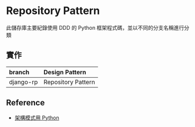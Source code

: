 # Repository Pattern

此儲存庫主要紀錄使用 DDD 的 Python 框架程式碼，並以不同的分支名稱進行分類

## 實作

| branch    | Design Pattern     |
|:--------- |:-------------------|
| django-rp | Repository Pattern |

## Reference

- [架構模式用 Python](https://www.cosmicpython.com/book/preface.html)
